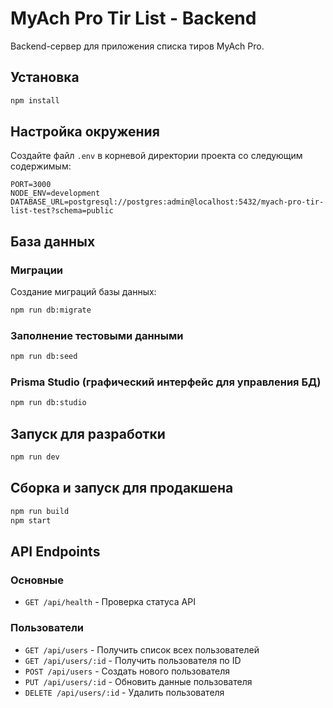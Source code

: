 # MyAch Pro Tir List - Backend

Backend-сервер для приложения списка тиров MyAch Pro.

## Установка

```bash
npm install
```

## Настройка окружения

Создайте файл `.env` в корневой директории проекта со следующим содержимым:

```
PORT=3000
NODE_ENV=development
DATABASE_URL=postgresql://postgres:admin@localhost:5432/myach-pro-tir-list-test?schema=public
```

## База данных

### Миграции

Создание миграций базы данных:

```bash
npm run db:migrate
```

### Заполнение тестовыми данными

```bash
npm run db:seed
```

### Prisma Studio (графический интерфейс для управления БД)

```bash
npm run db:studio
```

## Запуск для разработки

```bash
npm run dev
```

## Сборка и запуск для продакшена

```bash
npm run build
npm start
```

## API Endpoints

### Основные

- `GET /api/health` - Проверка статуса API

### Пользователи

- `GET /api/users` - Получить список всех пользователей
- `GET /api/users/:id` - Получить пользователя по ID
- `POST /api/users` - Создать нового пользователя
- `PUT /api/users/:id` - Обновить данные пользователя
- `DELETE /api/users/:id` - Удалить пользователя
